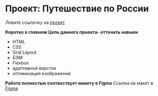 # Проект: Путешествие по России
Ловите ссылочку на [проект](https://angelikusya.github.io/russian-travel/)

**Коротко о главном**
**Цель данного проекта- отточить навыки**
- HTML
- CSS 
- Grid Layout
- БЭМ
- Flexbox 
- адаптивной верстки
- оптимизация изображений
 
**Работа полностью соотвествует макету в Figma** 
Ссылка на макет в [Figma](https://www.figma.com/file/5S2WSbEFL6awjVWJ0NWL8Q/Sprint-3_-Russia-_-desktop-mobile?node-id=28503%3A0)




